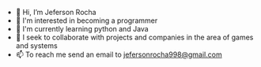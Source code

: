 - 👋 Hi, I’m Jeferson Rocha
- 👀 I'm interested in becoming a programmer 
- 🌱 I'm currently learning python and Java
- 💞️ I seek to collaborate with projects and companies in the area of games and systems
- 📫 To reach me send an email to jefersonrocha998@gmail.com

<!---
gilliard09/gilliard09 is a ✨ special ✨ repository because its `README.md` (this file) appears on your GitHub profile.
You can click the Preview link to take a look at your changes.
--->
